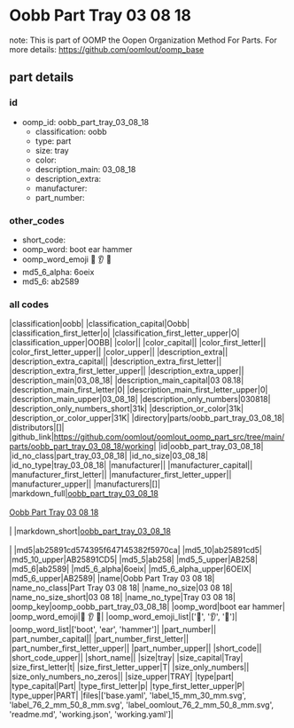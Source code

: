 # Oobb Part Tray 03 08 18  

note: This is part of OOMP the Oopen Organization Method For Parts. For more details: https://github.com/oomlout/oomp_base

##  part details





### id
* oomp_id: oobb_part_tray_03_08_18
  * classification: oobb
  * type: part
  * size: tray
  * color: 
  * description_main: 03_08_18
  * description_extra: 
  * manufacturer: 
  * part_number: 

### other_codes
* short_code: 
* oomp_word: boot ear hammer
* oomp_word_emoji :boot: :ear: :hammer:
* md5_6_alpha: 6oeix
* md5_6: ab2589

### all codes 
|classification|oobb|
|classification_capital|Oobb|
|classification_first_letter|o|
|classification_first_letter_upper|O|
|classification_upper|OOBB|
|color||
|color_capital||
|color_first_letter||
|color_first_letter_upper||
|color_upper||
|description_extra||
|description_extra_capital||
|description_extra_first_letter||
|description_extra_first_letter_upper||
|description_extra_upper||
|description_main|03_08_18|
|description_main_capital|03 08.18|
|description_main_first_letter|0|
|description_main_first_letter_upper|0|
|description_main_upper|03_08_18|
|description_only_numbers|030818|
|description_only_numbers_short|31k|
|description_or_color|31k|
|description_or_color_upper|31K|
|directory|parts/oobb_part_tray_03_08_18|
|distributors|[]|
|github_link|https://github.com/oomlout/oomlout_oomp_part_src/tree/main/parts/oobb_part_tray_03_08_18/working|
|id|oobb_part_tray_03_08_18|
|id_no_class|part_tray_03_08_18|
|id_no_size|03_08_18|
|id_no_type|tray_03_08_18|
|manufacturer||
|manufacturer_capital||
|manufacturer_first_letter||
|manufacturer_first_letter_upper||
|manufacturer_upper||
|manufacturers|[]|
|markdown_full|[oobb_part_tray_03_08_18](https://github.com/oomlout/oomlout_oomp_part_src/tree/main/parts/oobb_part_tray_03_08_18/working)<br>[](https://github.com/oomlout/oomlout_oomp_part_src/tree/main/parts/oobb_part_tray_03_08_18/working)<br>[Oobb Part Tray 03 08 18](https://github.com/oomlout/oomlout_oomp_part_src/tree/main/parts/oobb_part_tray_03_08_18/working)<br><br>|
|markdown_short|[oobb_part_tray_03_08_18](https://github.com/oomlout/oomlout_oomp_part_src/tree/main/parts/oobb_part_tray_03_08_18/working)<br><br>|
|md5|ab25891cd574395f647145382f5970ca|
|md5_10|ab25891cd5|
|md5_10_upper|AB25891CD5|
|md5_5|ab258|
|md5_5_upper|AB258|
|md5_6|ab2589|
|md5_6_alpha|6oeix|
|md5_6_alpha_upper|6OEIX|
|md5_6_upper|AB2589|
|name|Oobb Part Tray 03 08 18|
|name_no_class|Part Tray 03 08 18|
|name_no_size|03 08 18|
|name_no_size_short|03 08 18|
|name_no_type|Tray 03 08 18|
|oomp_key|oomp_oobb_part_tray_03_08_18|
|oomp_word|boot ear hammer|
|oomp_word_emoji|:boot: :ear: :hammer:|
|oomp_word_emoji_list|[':boot:', ':ear:', ':hammer:']|
|oomp_word_list|['boot', 'ear', 'hammer']|
|part_number||
|part_number_capital||
|part_number_first_letter||
|part_number_first_letter_upper||
|part_number_upper||
|short_code||
|short_code_upper||
|short_name||
|size|tray|
|size_capital|Tray|
|size_first_letter|t|
|size_first_letter_upper|T|
|size_only_numbers||
|size_only_numbers_no_zeros||
|size_upper|TRAY|
|type|part|
|type_capital|Part|
|type_first_letter|p|
|type_first_letter_upper|P|
|type_upper|PART|
|files|['base.yaml', 'label_15_mm_30_mm.svg', 'label_76_2_mm_50_8_mm.svg', 'label_oomlout_76_2_mm_50_8_mm.svg', 'readme.md', 'working.json', 'working.yaml']|
